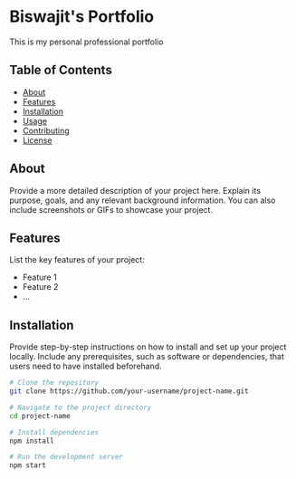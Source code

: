 # Biswajit's Portfolio

This is my personal professional portfolio

## Table of Contents

- [About](#about)
- [Features](#features)
- [Installation](#installation)
- [Usage](#usage)
- [Contributing](#contributing)
- [License](#license)

## About

Provide a more detailed description of your project here. Explain its purpose, goals, and any relevant background information. You can also include screenshots or GIFs to showcase your project.

## Features

List the key features of your project:

- Feature 1
- Feature 2
- ...

## Installation

Provide step-by-step instructions on how to install and set up your project locally. Include any prerequisites, such as software or dependencies, that users need to have installed beforehand.

```bash
# Clone the repository
git clone https://github.com/your-username/project-name.git

# Navigate to the project directory
cd project-name

# Install dependencies
npm install

# Run the development server
npm start


